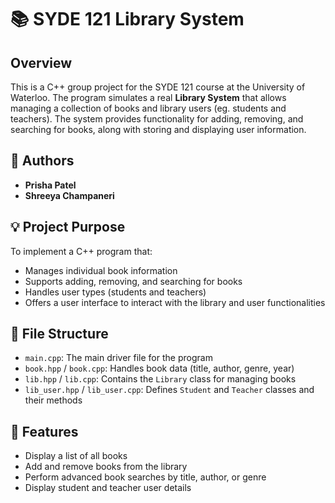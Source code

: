# 📚 SYDE 121 Library System

## Overview
This is a C++ group project for the SYDE 121 course at the University of Waterloo. The program simulates a real **Library System** that allows managing a collection of books and library users (eg. students and teachers). The system provides functionality for adding, removing, and searching for books, along with storing and displaying user information.

## 👥 Authors
- **Prisha Patel** 
- **Shreeya Champaneri** 

## 💡 Project Purpose
To implement a C++ program that:
- Manages individual book information
- Supports adding, removing, and searching for books
- Handles user types (students and teachers)
- Offers a user interface to interact with the library and user functionalities

## 📁 File Structure
- `main.cpp`: The main driver file for the program
- `book.hpp` / `book.cpp`: Handles book data (title, author, genre, year)
- `lib.hpp` / `lib.cpp`: Contains the `Library` class for managing books
- `lib_user.hpp` / `lib_user.cpp`: Defines `Student` and `Teacher` classes and their methods

## 🔧 Features
- Display a list of all books
- Add and remove books from the library
- Perform advanced book searches by title, author, or genre
- Display student and teacher user details

